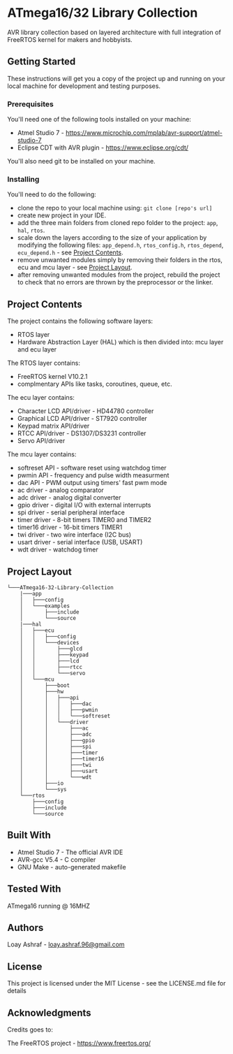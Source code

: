 # ATmega16/32 Library Collection
AVR library collection based on layered architecture with full integration of FreeRTOS kernel for makers and hobbyists.

## Getting Started
These instructions will get you a copy of the project up and running on your local machine for development and testing purposes.

### Prerequisites
You'll need one of the following tools installed on your machine:
- Atmel Studio 7 - https://www.microchip.com/mplab/avr-support/atmel-studio-7
- Eclipse CDT with AVR plugin - https://www.eclipse.org/cdt/

You'll also need git to be installed on your machine.

### Installing
You'll need to do the following:
- clone the repo to your local machine using: `git clone [repo's url]`
- create new project in your IDE.
- add the three main folders from cloned repo folder to the project: `app`, `hal`, `rtos`. 
- scale down the layers according to the size of your application by modifying the following files: `app_depend.h`, `rtos_config.h`, `rtos_depend`, `ecu_depend.h` - see [Project Contents](#projectcontents).
- remove unwanted modules simply by removing their folders in the rtos, ecu and mcu layer - see [Project Layout](#projectlayout).
- after removing unwanted modules from the project, rebuild the project to check that no errors are thrown by the preprocessor or the linker.

## <a name="projectcontents"></a>Project Contents
The project contains the following software layers:
- RTOS layer
- Hardware Abstraction Layer (HAL) which is then divided into: mcu layer and ecu layer

The RTOS layer contains:
- FreeRTOS kernel V10.2.1
- complmentary APIs like tasks, coroutines, queue, etc.

The ecu layer contains:
- Character LCD API/driver - HD44780 controller
- Graphical LCD API/driver - ST7920 controller
- Keypad matrix API/driver
- RTCC API/driver - DS1307/DS3231 controller
- Servo API/driver

The mcu layer contains:
- softreset API - software reset using watchdog timer
- pwmin API - frequency and pulse width measurment
- dac API - PWM output using timers' fast pwm mode
- ac driver - analog comparator
- adc driver - analog digital converter
- gpio driver - digital I/O with external interrupts
- spi driver - serial peripheral interface
- timer driver - 8-bit timers TIMER0 and TIMER2
- timer16 driver - 16-bit timers TIMER1
- twi driver - two wire interface (I2C bus)
- usart driver - serial interface (USB, USART)
- wdt driver - watchdog timer

## <a name="projectlayout"></a>Project Layout
```
└───ATmega16-32-Library-Collection
    |───app
    │   ├───config
    │   └───examples
    │       ├───include
    │       └───source
    |───hal
    │   ├───ecu
    │   │   ├───config
    │   │   └───devices
    │   │       ├───glcd
    │   │       ├───keypad
    │   │       ├───lcd
    │   │       ├───rtcc
    │   │       └───servo
    │   └───mcu
    │       ├───boot
    │       ├───hw
    │       │   ├───api
    │       │   │   ├───dac
    │       │   │   ├───pwmin
    │       │   │   └───softreset
    │       │   └───driver
    │       │       ├───ac
    │       │       ├───adc
    │       │       ├───gpio
    │       │       ├───spi
    │       │       ├───timer
    │       │       ├───timer16
    │       │       ├───twi
    │       │       ├───usart
    │       │       └───wdt
    │       ├───io
    │       └───sys
    └───rtos
        ├───config
        ├───include
        └───source
```
## Built With
- Atmel Studio 7 - The official AVR IDE
- AVR-gcc V5.4 - C compiler
- GNU Make - auto-generated makefile

## Tested With
ATmega16 running @ 16MHZ

## Authors
Loay Ashraf - <loay.ashraf.96@gmail.com>

## License
This project is licensed under the MIT License - see the LICENSE.md file for details

## Acknowledgments
Credits goes to: 

The FreeRTOS project - https://www.freertos.org/
